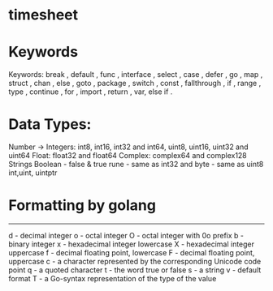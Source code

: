 # timesheet

# Keywords
Keywords: break , default , func , interface , select , case , defer , go , map , struct , chan , else , goto , package , switch , const , fallthrough , if , range , type , continue , for , import , return , var, else if .
# Data Types:
Number ->
Integers:  int8, int16, int32 and int64, uint8, uint16, uint32 and uint64
Float: float32 and float64
Complex: complex64 and complex128
Strings
Boolean - false & true
rune - same as int32 and byte - same as uint8
int,uint, uintptr

# Formatting by golang
------------------------------
d - decimal integer
o - octal integer
O - octal integer with 0o prefix
b - binary integer
x - hexadecimal integer lowercase
X - hexadecimal integer uppercase
f - decimal floating point, lowercase
F - decimal floating point, uppercase
c - a character represented by the corresponding Unicode code point
q - a quoted character
t - the word true or false
s - a string
v - default format
T - a Go-syntax representation of the type of the value



